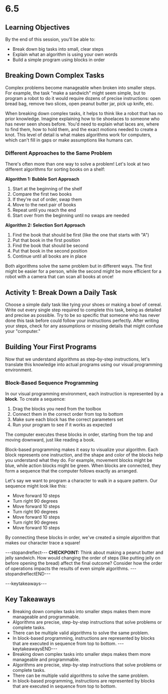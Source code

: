 # 6.5

## Learning Objectives

By the end of this session, you'll be able to:
- Break down big tasks into small, clear steps
- Explain what an algorithm is using your own words
- Build a simple program using blocks in order

## Breaking Down Complex Tasks
Complex problems become manageable when broken into smaller steps. For example, the task "make a sandwich" might seem simple, but to program a robot to do it would require dozens of precise instructions: open bread bag, remove two slices, open peanut butter jar, pick up knife, etc.

When breaking down complex tasks, it helps to think like a robot that has no prior knowledge. Imagine explaining how to tie shoelaces to someone who has never seen shoes before. You'd need to explain what laces are, where to find them, how to hold them, and the exact motions needed to create a knot. This level of detail is what makes algorithms work for computers, which can't fill in gaps or make assumptions like humans can.

### Different Approaches to the Same Problem

There's often more than one way to solve a problem! Let's look at two different algorithms for sorting books on a shelf:

**Algorithm 1: Bubble Sort Approach**
1. Start at the beginning of the shelf
2. Compare the first two books
3. If they're out of order, swap them
4. Move to the next pair of books
5. Repeat until you reach the end
6. Start over from the beginning until no swaps are needed

**Algorithm 2: Selection Sort Approach**
1. Find the book that should be first (like the one that starts with "A")
2. Put that book in the first position
3. Find the book that should be second
4. Put that book in the second position
5. Continue until all books are in place

Both algorithms solve the same problem but in different ways. The first might be easier for a person, while the second might be more efficient for a robot with a camera that can scan all books at once!

## **Activity 1: Break Down a Daily Task**
Choose a simple daily task like tying your shoes or making a bowl of cereal. Write out every single step required to complete this task, being as detailed and precise as possible. Try to be so specific that someone who has never done this task before could follow your instructions perfectly. After writing your steps, check for any assumptions or missing details that might confuse your "computer."

## Building Your First Programs
Now that we understand algorithms as step-by-step instructions, let's translate this knowledge into actual programs using our visual programming environment.

### Block-Based Sequence Programming
In our visual programming environment, each instruction is represented by a **block**. To create a sequence:
1. Drag the blocks you need from the toolbox
2. Connect them in the correct order from top to bottom
3. Make sure each block has the correct parameters set
4. Run your program to see if it works as expected

The computer executes these blocks in order, starting from the top and moving downward, just like reading a book.

Block-based programming makes it easy to visualize your algorithm. Each block represents one instruction, and the shape and color of the blocks help you understand what they do. For example, movement blocks might be blue, while action blocks might be green. When blocks are connected, they form a sequence that the computer follows exactly as arranged.

Let's say we want to program a character to walk in a square pattern. Our sequence might look like this:
- Move forward 10 steps
- Turn right 90 degrees
- Move forward 10 steps
- Turn right 90 degrees
- Move forward 10 steps
- Turn right 90 degrees
- Move forward 10 steps

By connecting these blocks in order, we've created a simple algorithm that makes our character trace a square!

---stopandreflect---
**CHECKPOINT:** Think about making a peanut butter and jelly sandwich. How would changing the order of steps (like putting jelly on before opening the bread) affect the final outcome? Consider how the order of operations impacts the results of even simple algorithms.
---stopandreflectEND---

---keytakeaways---
## Key Takeaways
- Breaking down complex tasks into smaller steps makes them more manageable and programmable.
- Algorithms are precise, step-by-step instructions that solve problems or complete tasks.
- There can be multiple valid algorithms to solve the same problem.
- In block-based programming, instructions are represented by blocks that are executed in sequence from top to bottom.
---keytakeawaysEND---
- Breaking down complex tasks into smaller steps makes them more manageable and programmable.
- Algorithms are precise, step-by-step instructions that solve problems or complete tasks.
- There can be multiple valid algorithms to solve the same problem.
- In block-based programming, instructions are represented by blocks that are executed in sequence from top to bottom.

